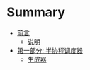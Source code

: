 # Summary

* [前言](README.md)
  * [说明](shuo-ming.md)
* [第一部分: 半协程调度器](di-yi-bu-52063a-ban-xie-cheng-diao-du-qi.md)
  * [生成器](di-yi-bu-52063a-ban-xie-cheng-diao-du-qi/sheng-cheng-qi.md)


